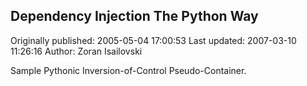 ## Dependency Injection The Python Way 
Originally published: 2005-05-04 17:00:53 
Last updated: 2007-03-10 11:26:16 
Author: Zoran Isailovski 
 
Sample Pythonic Inversion-of-Control Pseudo-Container.